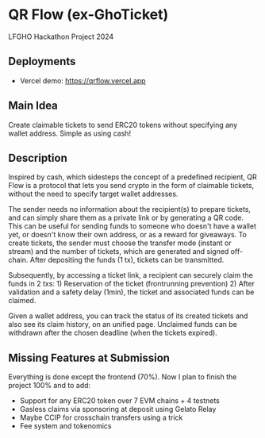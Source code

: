# QR Flow (ex-GhoTicket)

LFGHO Hackathon Project 2024

## Deployments

- Vercel demo: https://qrflow.vercel.app

## Main Idea

Create claimable tickets to send ERC20 tokens without specifying any wallet address. Simple as using cash!

## Description

Inspired by cash, which sidesteps the concept of a predefined recipient, QR Flow is a protocol that lets you send crypto in the form of claimable tickets, without the need to specify target wallet addresses.

The sender needs no information about the recipient(s) to prepare tickets, and can simply share them as a private link or by generating a QR code. This can be useful for sending funds to someone who doesn't have a wallet yet, or doesn't know their own address, or as a reward for giveaways. To create tickets, the sender must choose the transfer mode (instant or stream) and the number of tickets, which are generated and signed off-chain. After depositing the funds (1 tx), tickets can be transmitted.

Subsequently, by accessing a ticket link, a recipient can securely claim the funds in 2 txs: 1) Reservation of the ticket (frontrunning prevention) 2) After validation and a safety delay (1min), the ticket and associated funds can be claimed.

Given a wallet address, you can track the status of its created tickets and also see its claim history, on an unified page. Unclaimed funds can be withdrawn after the chosen deadline (when the tickets expired).

## Missing Features at Submission

Everything is done except the frontend (70%). Now I plan to finish the project 100% and to add:

- Support for any ERC20 token over 7 EVM chains + 4 testnets
- Gasless claims via sponsoring at deposit using Gelato Relay
- Maybe CCIP for crosschain transfers using a trick
- Fee system and tokenomics
